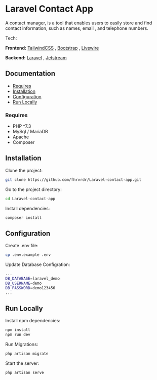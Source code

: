 # Laravel Contact App

A contact manager, is a tool that enables users to easily store and find contact information,
such as names, email , and telephone numbers.

Tech:

**Frontend:** [TailwindCSS](https://tailwindcss.com/) , [Bootstrap](https://getbootstrap.com/) , [Livewire](https://laravel-livewire.com/)


**Backend:** [Laravel](https://laravel.com/) , [Jetstream](https://jetstream.laravel.com/2.x/introduction.html)

## Documentation

* [Requires](#requires)
* [Installation](#installation)
* [Configuration](#configuration)
* [Run Locally](#run-locally)





### Requires


- PHP ^7.3
- MySql / MariaDB
- Apache
- Composer
## Installation

Clone the project:

```bash
git clone https://github.com/fhrvrdr/Laravel-contact-app.git
```
Go to the project directory:
```bash
cd Laravel-contact-app
```
Install dependencies:
```bash
composer install
```

## Configuration

Create .env file:
```bash
cp .env.example .env
```

Update Database Configration:
```bash
...
DB_DATABASE=laravel_demo
DB_USERNAME=demo
DB_PASSWORD=demo123456
...

```

## Run Locally
Install npm dependencies:
```bash
npm install
npm run dev
```
Run Migrations:
```bash
php artisan migrate
```
Start the server:
```bash
php artisan serve
```
